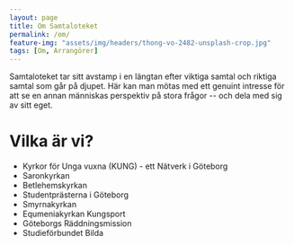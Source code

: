 ```yaml
---
layout: page
title: Om Samtaloteket
permalink: /om/
feature-img: "assets/img/headers/thong-vo-2482-unsplash-crop.jpg"
tags: [Om, Arrangörer]
---
```


Samtaloteket tar sitt avstamp i en längtan efter viktiga samtal och riktiga samtal som går på djupet. Här kan man mötas med ett genuint intresse
för att se en annan människas perspektiv på stora frågor -- och dela med sig av sitt eget.

# Vilka är vi?
* Kyrkor för Unga vuxna (KUNG) - ett Nätverk i Göteborg
* Saronkyrkan
* Betlehemskyrkan
* Studentprästerna i Göteborg
* Smyrnakyrkan
* Equmeniakyrkan Kungsport
* Göteborgs Räddningsmission
* Studieförbundet Bilda

